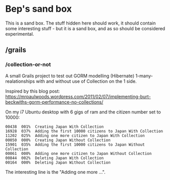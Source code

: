 Bep's sand box
=============
This is a sand box. The stuff hidden here should work, it should contain some interesting stuff - but it is a sand box, and as so should be considered experimental.

/grails
-------

### /collection-or-not

A small Grails project to test out GORM modelling (Hibernate) 1-many-realationships with and without use of Collection on the 1 side.

Inspired by this blog post: https://mrpaulwoods.wordpress.com/2011/02/07/implementing-burt-beckwiths-gorm-performance-no-collections/

On my i7 Ubuntu desktop with 6 gigs of ram and the citizen number set to 10000:

	00438  001%  Creating Japan With Collection
	16928  037%  Adding the first 10000 citizens to Japan With Collection
	11202  025%  Adding one more citizen to Japan With Collection
	00050  000%  Creating Japan Without Collection
	15901  035%  Adding the first 10000 citizens to Japan Without Collection
	00061  000%  Adding one more citizen to Japan Without Collection
	00844  002%  Deleting Japan With Collection
	00164  000%  Deleting Japan Without Collection

The interesting line is the "Adding one more ...".

